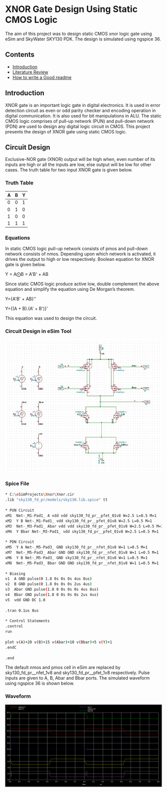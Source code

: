 # XNOR Gate Design Using Static CMOS Logic

The aim of this project was to design static CMOS xnor logic gate using  eSim and SkyWater SKY130 PDK.
The design is simulated using ngspice 36.


## Contents

 - [Introduction](https://awesomeopensource.com/project/elangosundar/awesome-README-templates)
 - [Literature Review](https://github.com/matiassingers/awesome-readme)
 - [How to write a Good readme](https://bulldogjob.com/news/449-how-to-write-a-good-readme-for-your-github-project)


## Introduction

XNOR gate is an important logic gate in digital electronics. It is used in error detection circuit as even or odd parity checker and encoding operation in digital communication.  It is also used for bit manipulations in ALU. The static CMOS logic comprises of pull-up network (PUN) and pull-down network (PDN) are used to design any digital logic circuit in CMOS. This project presents the design of XNOR gate using static CMOS logic.
## Circuit Design

Exclusive-NOR gate (XNOR) output will be high when, even number of its inputs are high or all the inputs are low, else output will be low for other cases. The truth table for two input XNOR gate is given below.
### Truth Table

| A | B | Y |
| -------------- | --------------- | --------------- |
| 0 | 0 | 1 |
| 0 | 1 | 0 |
| 1 | 0 | 0 |
| 1 | 1 | 1 |

### Equations

In static CMOS logic pull-up network consists of pmos and pull-down network consists of nmos. Depending upon which network is activated, it drives the output to high or low respectively. Boolean equation for XNOR gate is given below.

Y = A⨀B = A'B' + AB

Since static CMOS logic produce active low, double complement the above equation and simplify the equation using De Morgan’s theorem.

Y={A'B' + AB}''

Y={(A + B).(A' + B')}'

This equation was used to design the circuit.

### Circuit Design in eSim Tool

<img src='images/Circuit.jpeg'>

### Spice File

```bash
* C:\eSimProjects\Xnor\Xnor.cir
.lib "sky130_fd_pr/models/sky130.lib.spice" tt

* PUN Circuit
xM1  Net-_M1-Pad1_ A vdd vdd sky130_fd_pr__pfet_01v8 W=2.5 L=0.5 M=1
xM2  Y B Net-_M1-Pad1_ vdd sky130_fd_pr__pfet_01v8 W=2.5 L=0.5 M=1
xM3  Net-_M3-Pad1_ Abar vdd vdd sky130_fd_pr__pfet_01v8 W=2.5 L=0.5 M=1
xM4  Y Bbar Net-_M3-Pad1_ vdd sky130_fd_pr__pfet_01v8 W=2.5 L=0.5 M=1

* PDN Circuit
xM5  Y A Net-_M5-Pad3_ GND sky130_fd_pr__nfet_01v8 W=1 L=0.5 M=1
xM7  Net-_M5-Pad3_ Abar GND GND sky130_fd_pr__nfet_01v8 W=1 L=0.5 M=1
xM6  Y B Net-_M5-Pad3_ GND sky130_fd_pr__nfet_01v8 W=1 L=0.5 M=1
xM8  Net-_M5-Pad3_ Bbar GND GND sky130_fd_pr__nfet_01v8 W=1 L=0.5 M=1

* Biasing		
v1  A GND pulse(0 1.8 0s 0s 0s 4us 8us)	
v2  B GND pulse(0 1.8 0s 0s 0s 2us 4us)			
v3  Abar GND pulse(1.8 0 0s 0s 0s 4us 8us)			
v4  Bbar GND pulse(1.8 0 0s 0s 0s 2us 4us)			
v5  vdd GND DC 1.8

.tran 0.1us 8us

* Control Statements
.control
run

plot v(A)+20 v(B)+15 v(Abar)+10 v(Bbar)+5 v(Y)+1
.endC

.end
```

The default nmos and pmos cell in eSim are replaced by sky130_fd_pr__nfet_1v8 and sky130_fd_pr__pfet_1v8 respectively. Pulse inputs are given to A, B, Abar and Bbar ports.
The simulated waveform using ngspice 36 is shown below.

### Waveform

<img src='images/waveform.png'>


